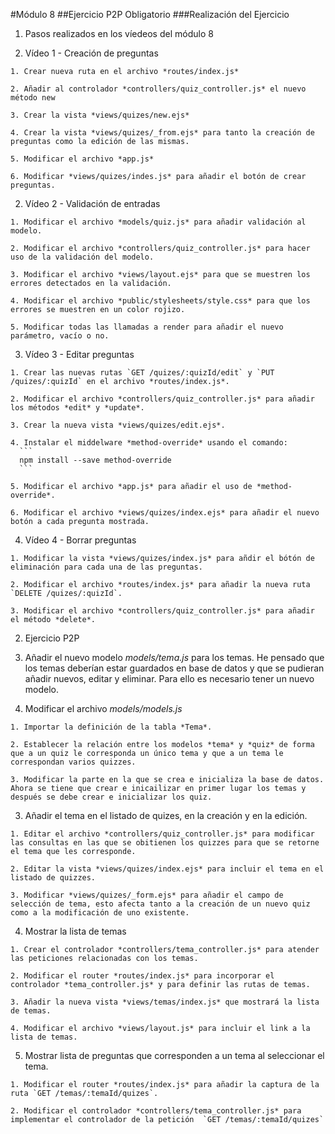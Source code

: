 #Módulo 8
##Ejercicio P2P Obligatorio
###Realización del Ejercicio

1. Pasos realizados en los víedeos del módulo 8

  1. Vídeo 1 - Creación de preguntas

    1. Crear nueva ruta en el archivo *routes/index.js*

    2. Añadir al controlador *controllers/quiz_controller.js* el nuevo método new

    3. Crear la vista *views/quizes/new.ejs*

    4. Crear la vista *views/quizes/_from.ejs* para tanto la creación de preguntas como la edición de las mismas.

    5. Modificar el archivo *app.js*

    6. Modificar *views/quizes/indes.js* para añadir el botón de crear preguntas.

  2. Vídeo 2 - Validación de entradas

    1. Modificar el archivo *models/quiz.js* para añadir validación al modelo.

    2. Modificar el archivo *controllers/quiz_controller.js* para hacer uso de la validación del modelo.

    3. Modificar el archivo *views/layout.ejs* para que se muestren los errores detectados en la validación.

    4. Modificar el archivo *public/stylesheets/style.css* para que los errores se muestren en un color rojizo.

    5. Modificar todas las llamadas a render para añadir el nuevo parámetro, vacío o no.

  3. Vídeo 3 - Editar preguntas

    1. Crear las nuevas rutas `GET /quizes/:quizId/edit` y `PUT /quizes/:quizId` en el archivo *routes/index.js*.

    2. Modificar el archivo *controllers/quiz_controller.js* para añadir los métodos *edit* y *update*.

    3. Crear la nueva vista *views/quizes/edit.ejs*.

    4. Instalar el middelware *method-override* usando el comando:
      ```
      npm install --save method-override
      ```

    5. Modificar el archivo *app.js* para añadir el uso de *method-override*.

    6. Modificar el archivo *views/quizes/index.ejs* para añadir el nuevo botón a cada pregunta mostrada.

  4. Vídeo 4 - Borrar preguntas

    1. Modificar la vista *views/quizes/index.js* para añdir el bótón de eliminación para cada una de las preguntas.

    2. Modificar el archivo *routes/index.js* para añadir la nueva ruta `DELETE /quizes/:quizId`.

    3. Modificar el archivo *controllers/quiz_controller.js* para añadir el método *delete*.

2. Ejercicio P2P

  1. Añadir el nuevo modelo *models/tema.js* para los temas.
    He pensado que los temas deberían estar guardados en base de datos y que se pudieran añadir nuevos, editar y eliminar. Para ello es necesario tener un nuevo modelo.

  2. Modificar el archivo *models/models.js*

    1. Importar la definición de la tabla *Tema*.

    2. Establecer la relación entre los modelos *tema* y *quiz* de forma que a un quiz le corresponda un único tema y que a un tema le correspondan varios quizzes.

    3. Modificar la parte en la que se crea e inicializa la base de datos. Ahora se tiene que crear e inicailizar en primer lugar los temas y después se debe crear e inicializar los quiz.

  3. Añadir el tema en el listado de quizes, en la creación y en la edición.

    1. Editar el archivo *controllers/quiz_controller.js* para modificar las consultas en las que se obitienen los quizzes para que se retorne el tema que les corresponde.

    2. Editar la vista *views/quizes/index.ejs* para incluir el tema en el listado de quizzes.

    3. Modificar *views/quizes/_form.ejs* para añadir el campo de selección de tema, esto afecta tanto a la creación de un nuevo quiz como a la modificación de uno existente.

  4. Mostrar la lista de temas 
    
    1. Crear el controlador *controllers/tema_controller.js* para atender las peticiones relacionadas con los temas.

    2. Modificar el router *routes/index.js* para incorporar el controlador *tema_controller.js* y para definir las rutas de temas.

    3. Añadir la nueva vista *views/temas/index.js* que mostrará la lista de temas.

    4. Modificar el archivo *views/layout.js* para incluir el link a la lista de temas.

  5. Mostrar lista de preguntas que corresponden a un tema al seleccionar el tema.

    1. Modificar el router *routes/index.js* para añadir la captura de la ruta `GET /temas/:temaId/quizes`.

    2. Modificar el controlador *controllers/tema_controller.js* para implementar el controlador de la petición  `GET /temas/:temaId/quizes`

    


